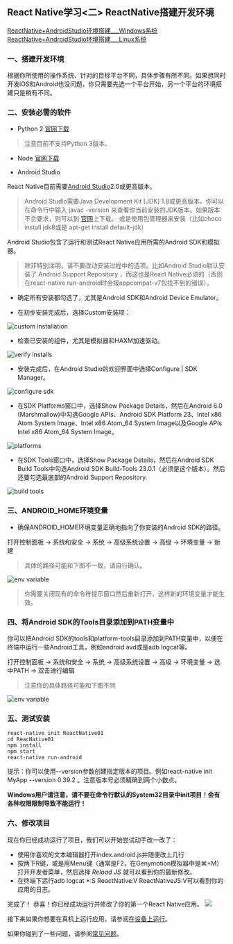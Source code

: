 ## React Native学习<二> ReactNative搭建开发环境

[ReactNative+AndroidStudio环境搭建___Windows系统](http://www.jianshu.com/p/1a3452aaa578)
[ReactNative+AndroidStudio环境搭建___Linux系统](http://blog.csdn.net/dream_an/article/details/53787183)

### 一、搭建开发环境
根据你所使用的操作系统、针对的目标平台不同，具体步骤有所不同。如果想同时开发iOS和Android也没问题，你只需要先选一个平台开始，另一个平台的环境搭建只是稍有不同。

### 二、安装必需的软件

- Python 2  [官网下载](https://www.python.org/downloads/release/python-2710/)

>注意目前不支持Python 3版本。

- Node  [官网下载](https://nodejs.org/en/)

- Android Studio

React Native目前需要[Android Studio](http://developer.android.com/sdk/index.html)2.0或更高版本。
>Android Studio需要Java Development Kit [JDK] 1.8或更高版本。你可以在命令行中输入 javac -version
来查看你当前安装的JDK版本。如果版本不合要求，则可以到 [官网](http://www.oracle.com/technetwork/java/javase/downloads/jdk8-downloads-2133151.html)上下载。 或是使用包管理器来安装（比如choco install jdk8或是 apt-get install default-jdk）

Android Studio包含了运行和测试React Native应用所需的Android SDK和模拟器。
>除非特别注明，请不要改动安装过程中的选项。比如Android Studio默认安装了 Android Support Repository
，而这也是React Native必须的（否则在react-native run-android时会报appcompat-v7包找不到的错误）。

- 确定所有安装都勾选了，尤其是Android SDK和Android Device Emulator。

- 在初步安装完成后，选择Custom安装项：

![custom installation](http://upload-images.jianshu.io/upload_images/2761423-a9f8fb48673f4048.png?imageMogr2/auto-orient/strip%7CimageView2/2/w/1240)
- 检查已安装的组件，尤其是模拟器和HAXM加速驱动。

![verify installs](http://upload-images.jianshu.io/upload_images/2761423-3a91883f60272cae.png?imageMogr2/auto-orient/strip%7CimageView2/2/w/1240)

- 安装完成后，在Android Studio的欢迎界面中选择Configure | SDK Manager。

![configure sdk](http://upload-images.jianshu.io/upload_images/2761423-8306e667dd83a706.png?imageMogr2/auto-orient/strip%7CimageView2/2/w/1240)

- 在SDK Platforms窗口中，选择Show Package Details，然后在Android 6.0 (Marshmallow)中勾选Google APIs、Android SDK Platform 23、Intel x86 Atom System Image、Intel x86 Atom_64 System Image以及Google APIs Intel x86 Atom_64 System Image。

![platforms](http://upload-images.jianshu.io/upload_images/2761423-bf6f740042f18e64.png?imageMogr2/auto-orient/strip%7CimageView2/2/w/1240)

- 在SDK Tools窗口中，选择Show Package Details，然后在Android SDK Build Tools中勾选Android SDK Build-Tools 23.0.1（必须是这个版本）。然后还要勾选最底部的Android Support Repository.

![build tools](http://upload-images.jianshu.io/upload_images/2761423-703b5b05925f649e.png?imageMogr2/auto-orient/strip%7CimageView2/2/w/1240)

### 三、ANDROID_HOME环境变量
- 确保ANDROID_HOME环境变量正确地指向了你安装的Android SDK的路径。

打开控制面板 -> 系统和安全 -> 系统 -> 高级系统设置 -> 高级 -> 环境变量 -> 新建

>具体的路径可能和下图不一致，请自行确认。

![env variable](http://upload-images.jianshu.io/upload_images/2761423-034428a843b9aa9c.png?imageMogr2/auto-orient/strip%7CimageView2/2/w/1240)
>你需要关闭现有的命令符提示窗口然后重新打开，这样新的环境变量才能生效。

### 四、将Android SDK的Tools目录添加到PATH变量中

你可以把Android SDK的tools和platform-tools目录添加到PATH变量中，以便在终端中运行一些Android工具，例如android avd或是adb logcat等。

打开控制面板 -> 系统和安全 -> 系统 -> 高级系统设置 -> 高级 -> 环境变量 -> 选中PATH -> 双击进行编辑
>注意你的具体路径可能和下图不同

![env variable](http://upload-images.jianshu.io/upload_images/2761423-0d62c466e56b0b44.png?imageMogr2/auto-orient/strip%7CimageView2/2/w/1240)

### 五、测试安装
```
react-native init ReactNative01
cd ReacNative01
npm install
npm start
react-native run-android
```
提示：你可以使用--version参数创建指定版本的项目。例如react-native init MyApp --version 0.39.2
。注意版本号必须精确到两个小数点。

**Windows用户请注意，请不要在命令行默认的System32目录中init项目！会有各种权限限制导致不能运行！**

### 六、修改项目
现在你已经成功运行了项目，我们可以开始尝试动手改一改了：
- 使用你喜欢的文本编辑器打开index.android.js并随便改上几行
- 按两下R键，或是用Menu键（通常是F2，在Genymotion模拟器中是⌘+M）打开开发者菜单，然后选择 *Reload JS* 就可以看到你的最新修改。
- 在终端下运行adb logcat *:S ReactNative:V ReactNativeJS:V可以看到你的应用的日志。

完成了！[](http://reactnative.cn/docs/0.45/getting-started.html#%E5%AE%8C%E6%88%90%E4%BA%86-)
恭喜！你已经成功运行并修改了你的第一个React Native应用。
![](http://upload-images.jianshu.io/upload_images/2761423-c5aa5cddd74b9b5e.png?imageMogr2/auto-orient/strip%7CimageView2/2/w/1240)

接下来如果你想要在真机上运行应用，请参阅[在设备上运行](http://reactnative.cn/docs/0.45/running-on-device-android.html#content)。

如果你碰到了一些问题，请参阅[常见问题](http://bbs.reactnative.cn/topic/130)。
